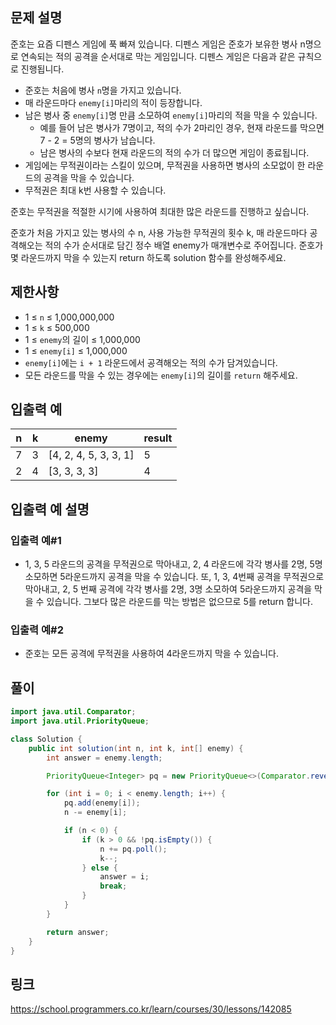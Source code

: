 ## 문제 설명
준호는 요즘 디펜스 게임에 푹 빠져 있습니다. 
디펜스 게임은 준호가 보유한 병사 n명으로 연속되는 적의 공격을 순서대로 막는 게임입니다. 
디펜스 게임은 다음과 같은 규칙으로 진행됩니다.

- 준호는 처음에 병사 `n`명을 가지고 있습니다.
- 매 라운드마다 `enemy[i]`마리의 적이 등장합니다.
- 남은 병사 중 `enemy[i]`명 만큼 소모하여 `enemy[i]`마리의 적을 막을 수 있습니다.
  - 예를 들어 남은 병사가 7명이고, 적의 수가 2마리인 경우, 현재 라운드를 막으면 7 - 2 = 5명의 병사가 남습니다.
  - 남은 병사의 수보다 현재 라운드의 적의 수가 더 많으면 게임이 종료됩니다.
- 게임에는 무적권이라는 스킬이 있으며, 무적권을 사용하면 병사의 소모없이 한 라운드의 공격을 막을 수 있습니다.
- 무적권은 최대 k번 사용할 수 있습니다.

준호는 무적권을 적절한 시기에 사용하여 최대한 많은 라운드를 진행하고 싶습니다.

준호가 처음 가지고 있는 병사의 수 n, 사용 가능한 무적권의 횟수 k, 매 라운드마다 공격해오는 적의 수가 순서대로 담긴 정수 배열 enemy가 매개변수로 주어집니다. 
준호가 몇 라운드까지 막을 수 있는지 return 하도록 solution 함수를 완성해주세요.


## 제한사항
- 1 ≤ `n` ≤ 1,000,000,000
- 1 ≤ `k` ≤ 500,000
- 1 ≤ `enemy`의 길이 ≤ 1,000,000
- 1 ≤ `enemy[i]` ≤ 1,000,000
- `enemy[i]`에는 `i + 1` 라운드에서 공격해오는 적의 수가 담겨있습니다.
- 모든 라운드를 막을 수 있는 경우에는 `enemy[i]`의 길이를 `return` 해주세요.

## 입출력 예
| n	| k |	enemy	| result |
|---|---|---|---|
| 7	| 3 |	[4, 2, 4, 5, 3, 3, 1]	| 5 |
|2 |	4 |	[3, 3, 3, 3] |	4 |

## 입출력 예 설명
### 입출력 예#1

- 1, 3, 5 라운드의 공격을 무적권으로 막아내고, 2, 4 라운드에 각각 병사를 2명, 5명 소모하면 5라운드까지 공격을 막을 수 있습니다. 
또, 1, 3, 4번째 공격을 무적권으로 막아내고, 2, 5 번째 공격에 각각 병사를 2명, 3명 소모하여 5라운드까지 공격을 막을 수 있습니다. 
그보다 많은 라운드를 막는 방법은 없으므로 5를 return 합니다.

### 입출력 예#2
- 준호는 모든 공격에 무적권을 사용하여 4라운드까지 막을 수 있습니다.

## 풀이
``` java
import java.util.Comparator;
import java.util.PriorityQueue;

class Solution {
    public int solution(int n, int k, int[] enemy) {
        int answer = enemy.length;

        PriorityQueue<Integer> pq = new PriorityQueue<>(Comparator.reverseOrder());

        for (int i = 0; i < enemy.length; i++) {
            pq.add(enemy[i]);
            n -= enemy[i];

            if (n < 0) {
                if (k > 0 && !pq.isEmpty()) {
                    n += pq.poll();
                    k--;
                } else {
                    answer = i;
                    break;
                }
            }
        }

        return answer;
    }
}
```

## 링크
https://school.programmers.co.kr/learn/courses/30/lessons/142085
